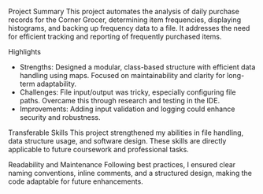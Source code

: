 Project Summary
This project automates the analysis of daily purchase records for the Corner Grocer, determining item frequencies, displaying histograms, and backing up frequency data to a file. It addresses the need for efficient tracking and reporting of frequently purchased items.

Highlights
* Strengths: Designed a modular, class-based structure with efficient data handling using maps. Focused on maintainability and clarity for long-term adaptability.
* Challenges: File input/output was tricky, especially configuring file paths. Overcame this through research and testing in the IDE.
* Improvements: Adding input validation and logging could enhance security and robustness.

Transferable Skills
This project strengthened my abilities in file handling, data structure usage, and software design. These skills are directly applicable to future coursework and professional tasks.

Readability and Maintenance
Following best practices, I ensured clear naming conventions, inline comments, and a structured design, making the code adaptable for future enhancements.
